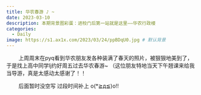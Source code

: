 ```yaml
---
title: 华农春游 ♪ ~
date: 2023-03-10
description: 本期背景图彩蛋：进校门后第一站就是这里——华农行政楼
categories: 
  - Daily
image: https://s1.ax1x.com/2023/03/24/ppBDqU0.jpg # 默认背景
---
```


&emsp;&emsp; 上周周末在pyq看到华农朋友发各种装满了春天的照片，被狠狠地美到了，于是找上高中同学lj约好周五过去华农春游~ （这位朋友特地当天下午翘课来给我当导游，真是太感动太感谢了！！

&emsp;&emsp; 后面暂时没空写 过段时间补上 o(*≧д≦)o!!